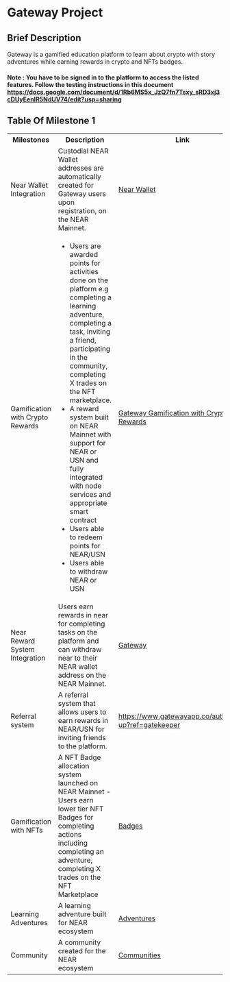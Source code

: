 #    Gateway Project

##    Brief Description
Gateway is a gamified education platform to learn about crypto with story adventures while earning rewards in crypto and NFTs badges.

#### Note : You have to be signed in to the platform to access the listed features. Follow the testing instructions in this document https://docs.google.com/document/d/1Rb6MS5x_JzQ7fn7Tsxy_sRD3xj3cDUyEenlR5NdUV74/edit?usp=sharing


##   Table Of Milestone 1
<table>
<tr>
<th>Milestones</th>
<th>Description</th>
<th>Link</th>
</tr>
<tr>
<td>Near Wallet Integration</td>
<td>Custodial NEAR Wallet addresses are automatically created for Gateway users upon
registration, on the NEAR Mainnet.</td>
<td><a href="https://explorer.mainnet.near.org/accounts/d6703c9355c03e20879de0eb7d92ca079496d9643ac4377b5224184697962b74" target="_blank"> Near Wallet </a></td>
</tr>
<tr>
<td>Gamification with Crypto Rewards</td>
<td>
<ul>
<li>Users are awarded points for activities done on the platform e.g completing a learning
adventure, completing a task, inviting a friend, participating in the community, completing X
trades on the NFT marketplace.</li>
<li>
A reward system built on NEAR Mainnet with support for NEAR or USN and fully integrated
with node services and appropriate smart contract
</li>
<li>
Users able to redeem points for NEAR/USN
</li>
<li>Users able to withdraw NEAR or USN</li>
</ul>
</td>
<td><a href="https://www.gatewayapp.co/" target="_blank"> Gateway Gamification with Crypto Rewards </a></td>
</tr>
<tr>
<td>Near Reward System Integration</td>
<td>
Users earn rewards in near for completing tasks on the platform and can withdraw near to their NEAR wallet address on the NEAR Mainnet.
</td>
<td><a href="https://www.gatewayapp.co/" target="_blank"> Gateway </a></td>
</tr>
<tr>
<td>Referral system</td>
<td> 
A referral system that allows users to earn rewards in NEAR/USN for inviting friends to the platform.
</td>
<td><a href="https://www.gatewayapp.co/auth/sign-up?ref=gatekeeper" target="_blank"> https://www.gatewayapp.co/auth/sign-up?ref=gatekeeper </a></td>
</tr>

<tr>
<td>Gamification with NFTs </td>
<td> 
A NFT Badge allocation system launched on NEAR Mainnet
- Users earn lower tier NFT Badges for completing actions including completing an adventure,
completing X trades on the NFT Marketplace
</td>
<td><a href="https://www.gatewayapp.co/dashboard/badges" target="_blank"> Badges </a></td>
</tr>
<tr>
<td>Learning Adventures </td>
<td> 
A learning adventure built for NEAR ecosystem
</td>
<td><a href="https://www.gatewayapp.co/adventures" target="_blank"> Adventures </a></td>
</tr>

<tr>
<td>Community </td>
<td> 
A community created for the NEAR ecosystem
</td>
<td><a href="https://www.gatewayapp.co/community" target="_blank"> Communities </a></td>

</tr>
</table>

